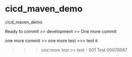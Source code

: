 # cicd_maven_demo
cicd_maven_demo

Ready to commit >> development >> One more commit

one more commit >> one more test >>> test it
>>> one more test >> test - 001
>>> Test 00078987
